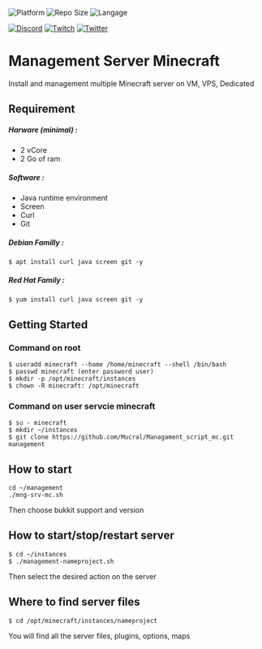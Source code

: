![Platform](https://img.shields.io/conda/pn/conda-forge/bash?color=green&style=plastic&logo=linux)
![Repo Size](https://img.shields.io/github/repo-size/Mucral/Managament_script_mc?color=yellow&logo=github&style=plastic)
![Langage](https://img.shields.io/github/languages/top/mucral/Managament_script_mc?style=plastic)

[![Discord](https://img.shields.io/discord/252008610043789312?logo=discord&label=discord&color=7289da&style=plastic)](https://discordapp.com/channels/252008610043789312)
[![Twitch](https://img.shields.io/twitch/status/mucral_tv?logo=twitch&color=9147ff&style=plastic)](https://www.twitch.tv/mucral_tv)
[![Twitter](https://img.shields.io/twitter/follow/mucral?color=1da1f2&label=twitter&logo=twitter&style=plastic)](https://twitter.com/Mucral)

# Management Server Minecraft
Install and management multiple Minecraft server on VM, VPS, Dedicated


## Requirement
##### Harware (minimal) :
- 2 vCore
- 2 Go of ram

##### Software :
- Java runtime environment
- Screen
- Curl
- Git

##### Debian Familly :
```
$ apt install curl java screen git -y
```
##### Red Hat Family :
```
$ yum install curl java screen git -y
```

## Getting Started
### Command on root
```
$ useradd minecraft --home /home/minecraft --shell /bin/bash
$ passwd minecraft (enter password user)
$ mkdir -p /opt/minecraft/instances
$ chown -R minecraft: /opt/minecraft
```

### Command on user servcie minecraft
```
$ su - minecraft
$ mkdir ~/instances
$ git clone https://github.com/Mucral/Managament_script_mc.git management
```

## How to start 
```
cd ~/management
./mng-srv-mc.sh
```
Then choose bukkit support and version

## How to start/stop/restart server
```
$ cd ~/instances
$ ./management-nameproject.sh
```
Then select the desired action on the server

## Where to find server files
```
$ cd /opt/minecraft/instances/nameproject
```
You will find all the server files, plugins, options, maps
